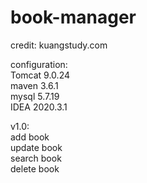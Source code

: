 # book-manager
credit: kuangstudy.com  

configuration:   
  Tomcat 9.0.24  
  maven  3.6.1  
  mysql  5.7.19  
  IDEA   2020.3.1  
    
v1.0:  
  add    book  
  update book  
  search book  
  delete book  
